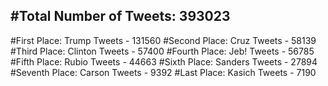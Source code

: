#Total Number of Tweets: 393023 
---
#First Place: Trump Tweets - 131560
#Second Place: Cruz Tweets - 58139
#Third Place: Clinton Tweets - 57400
#Fourth Place: Jeb! Tweets - 56785
#Fifth Place: Rubio Tweets - 44663
#Sixth Place: Sanders Tweets - 27894
#Seventh Place: Carson Tweets - 9392
#Last Place: Kasich Tweets - 7190
